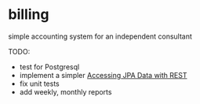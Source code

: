 # billing
simple accounting system for an independent consultant

TODO:

* test for Postgresql
* implement a simpler [Accessing JPA Data with REST](https://spring.io/guides/gs/accessing-data-rest/)
* fix unit tests
* add weekly, monthly reports
